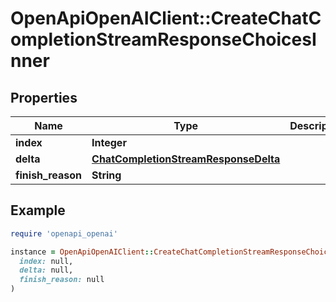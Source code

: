 # OpenApiOpenAIClient::CreateChatCompletionStreamResponseChoicesInner

## Properties

| Name | Type | Description | Notes |
| ---- | ---- | ----------- | ----- |
| **index** | **Integer** |  | [optional] |
| **delta** | [**ChatCompletionStreamResponseDelta**](ChatCompletionStreamResponseDelta.md) |  | [optional] |
| **finish_reason** | **String** |  | [optional] |

## Example

```ruby
require 'openapi_openai'

instance = OpenApiOpenAIClient::CreateChatCompletionStreamResponseChoicesInner.new(
  index: null,
  delta: null,
  finish_reason: null
)
```

